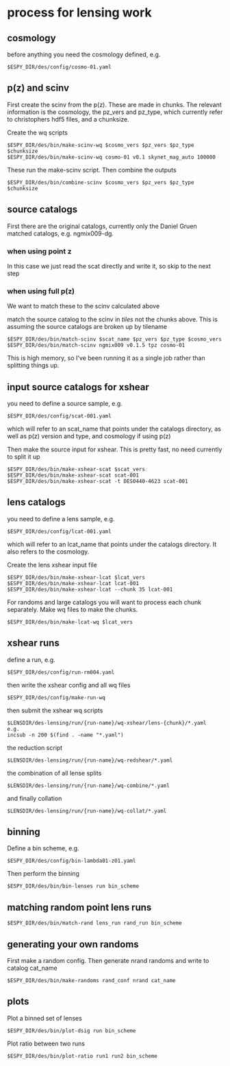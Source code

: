 process for lensing work
========================

cosmology
---------
before anything you need the cosmology defined, e.g.

    $ESPY_DIR/des/config/cosmo-01.yaml

p(z) and scinv
--------------

First create the scinv from the p(z). These are made in chunks.  The relevant
information is the cosmology, the pz_vers and pz_type, which currently refer to
christophers hdf5 files, and a chunksize.

Create the wq scripts

    $ESPY_DIR/des/bin/make-scinv-wq $cosmo_vers $pz_vers $pz_type $chunksize
    $ESPY_DIR/des/bin/make-scinv-wq cosmo-01 v0.1 skynet_mag_auto 100000

These run the make-scinv script.  Then combine the outputs

    $ESPY_DIR/des/bin/combine-scinv $cosmo_vers $pz_vers $pz_type $chunksize

source catalogs
---------------

First there are the original catalogs, currently only the Daniel Gruen matched
catalogs, e.g. ngmix009-dg.

### when using point z

In this case we just read the scat directly and write it, so skip to the
next step

### when using full p(z)

We want to match these to the scinv calculated above

match the source catalog to the scinv in *tiles* not the chunks above.  This is
assuming the source catalogs are broken up by tilename

    $ESPY_DIR/des/bin/match-scinv $scat_name $pz_vers $pz_type $cosmo_vers
    $ESPY_DIR/des/bin/match-scinv ngmix009 v0.1.5 tpz cosmo-01

This is high memory, so I've been running it as a single job rather than
splitting things up.

input source catalogs for xshear
--------------------------------

you need to define a source sample, e.g.

    $ESPY_DIR/des/config/scat-001.yaml

which will refer to an scat_name that points under the catalogs directory,
as well as p(z) version and type, and cosmology if using p(z)

Then make the source input for xshear.  This is pretty fast, no need currently
to split it up

    $ESPY_DIR/des/bin/make-xshear-scat $scat_vers
    $ESPY_DIR/des/bin/make-xshear-scat scat-001
    $ESPY_DIR/des/bin/make-xshear-scat -t DES0440-4623 scat-001

lens catalogs
---------------

you need to define a lens sample, e.g.

    $ESPY_DIR/des/config/lcat-001.yaml

which will refer to an lcat_name that points under the catalogs directory.  It
also refers to the cosmology.

Create the lens xshear input file

    $ESPY_DIR/des/bin/make-xshear-lcat $lcat_vers
    $ESPY_DIR/des/bin/make-xshear-lcat lcat-001
    $ESPY_DIR/des/bin/make-xshear-lcat --chunk 35 lcat-001

For randoms and large catalogs you will want to process each chunk
separately.  Make wq files to make the chunks.

    $ESPY_DIR/des/bin/make-lcat-wq $lcat_vers


xshear runs
-----------

define a run, e.g.

    $ESPY_DIR/des/config/run-rm004.yaml

then write the xshear config and all wq files

    $ESPY_DIR/des/config/make-run-wq

then submit the xshear wq scripts

    $LENSDIR/des-lensing/run/{run-name}/wq-xshear/lens-{chunk}/*.yaml 
    e.g.
    incsub -n 200 $(find . -name "*.yaml")

the reduction script

    $LENSDIR/des-lensing/run/{run-name}/wq-redshear/*.yaml 

the combination of all lense splits

    $LENSDIR/des-lensing/run/{run-name}/wq-combine/*.yaml 

and finally collation

    $LENSDIR/des-lensing/run/{run-name}/wq-collat/*.yaml 

binning
-------

Define a bin scheme, e.g. 

    $ESPY_DIR/des/config/bin-lambda01-z01.yaml

Then perform the binning


    $ESPY_DIR/des/bin/bin-lenses run bin_scheme

matching random point lens runs
-------------------------------

    $ESPY_DIR/des/bin/match-rand lens_run rand_run bin_scheme

generating your own randoms
---------------------------

First make a random config.  Then generate nrand randoms
and write to catalog cat_name

    $ESPY_DIR/des/bin/make-randoms rand_conf nrand cat_name

plots
-----

Plot a binned set of lenses

    $ESPY_DIR/des/bin/plot-dsig run bin_scheme

Plot ratio between two runs

    $ESPY_DIR/des/bin/plot-ratio run1 run2 bin_scheme
